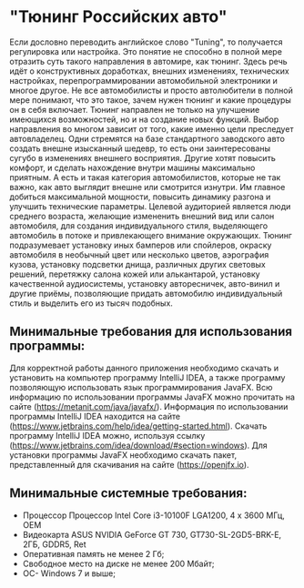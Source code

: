 # "Тюнинг Российских авто"

   Если дословно переводить английское слово "Tuning", то получается регулировка или настройка. Это понятие не способно в полной мере отразить суть такого направления в автомире, как тюнинг. Здесь речь идёт о конструктивных доработках, внешних изменениях, технических настройках, перепрограммировании автомобильной электроники и многое другое. Не все автомобилисты и просто автолюбители в полной мере понимают, что это такое, зачем нужен тюнинг и какие процедуры он в себя включает.
        Тюнинг направлен не только на улучшение имеющихся возможностей, но и на создание новых функций. Выбор направления во многом зависит от того, какие именно цели преследует автовладелец. Одни стремятся на базе стандартного заводского авто создать внешне изысканный шедевр, то есть они заинтересованы сугубо в изменениях внешнего восприятия. Другие хотят повысить комфорт, и сделать нахождение внутри машины максимально приятным. А есть и такая категория автомобилистов, которые не так важно, как авто выглядит внешне или смотрится изнутри. Им главное добиться максимальной мощности, повысить динамику разгона и улучшить технические параметры.
        Целевой аудиторией является люди среднего возраста, желающие измененить внешний вид или салон автомобиля, для создания индивидуального стиля, выделяющего автомобиль в потоке и привлекающего внимание окружающих. Тюнинг подразумевает установку иных бамперов или спойлеров, окраску автомобиля в необычный цвет или несколько цветов, аэрография кузова, установку подсветки днища, различных других световых решений, перетяжку салона кожей или алькантарой, установку качественной аудиосистемы, установку авторесничек, авто-винил и другие приёмы, позволяющие придать автомобилю индивидуальный стиль и выделить его из тысяч подобных.

## Минимальные требования для использования программы:

 Для корректной работы данного приложения необходимо скачать и установить на компьютер программу IntelliJ IDEA,
а также программу позволяющую использовать язык программирования JavaFX. Всю информацию по использовании программы JavaFX можно прочитать на сайте 
(https://metanit.com/java/javafx/).
 Информация по использовании программы IntelliJ IDEA находится на сайте (https://www.jetbrains.com/help/idea/getting-started.html).
Скачать программу IntelliJ IDEA можно, используя ссылку (https://www.jetbrains.com/idea/download/#section=windows).
Для установки программы JavaFX необходимо скачать пакет, представленный для скачивания на сайте (https://openjfx.io).

## Минимальные системные требования:
* Процессор Процессор Intel Core i3-10100F LGA1200, 4 x 3600 МГц, OEM
* Видеокарта  ASUS NVIDIA GeForce GT 730, GT730-SL-2GD5-BRK-E, 2ГБ, GDDR5, Ret
* Оперативная память не менее 2 Гб;
* Свободное место на диске не менее 200 Мбайт;
* ОС- Windows 7 и выше;
